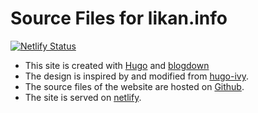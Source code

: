 Source Files for likan.info
=================================
[![Netlify Status](https://api.netlify.com/api/v1/badges/613cfdc2-d4cb-486a-b9db-630e07ecf64e/deploy-status)](https://app.netlify.com/sites/likanzhan/deploys)

- This site is created with [Hugo](https://gohugo.io) and [blogdown](https://bookdown.org/yihui/blogdown/)
- The design is inspired by and modified from [hugo-ivy](https://ivy.yihui.name).
- The source files of the website are hosted on [Github](https://github.com/likanzhan).
- The site is served on [netlify](https://app.netlify.com).
